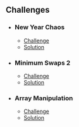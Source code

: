## Challenges
* ### New Year Chaos
  * [Challenge](https://www.hackerrank.com/challenges/new-year-chaos/problem)
  * [Solution](https://github.com/onurburak9/hackerrank/tree/master/New%20Year%20Chaos)
* ### Minimum Swaps 2
  * [Challenge](https://www.hackerrank.com/challenges/minimum-swaps-2/problem)
  * [Solution](https://github.com/onurburak9/hackerrank/tree/master/Minimum%20Swaps%202)
* ### Array Manipulation
  * [Challenge](https://www.hackerrank.com/challenges/crush/problem)
  * [Solution](https://github.com/onurburak9/hackerrank/tree/master/Array%20Manipulation)